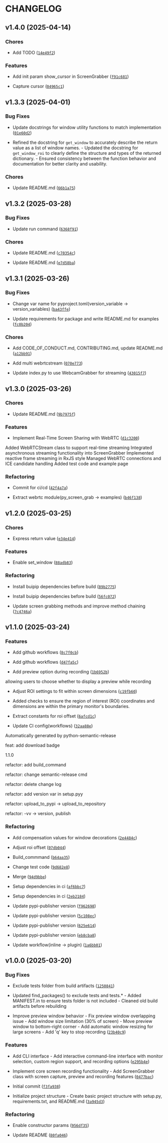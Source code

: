 # CHANGELOG


## v1.4.0 (2025-04-14)

### Chores

- Add TODO
  ([`14e49f2`](https://github.com/yeonhee7935/py-screen-grab/commit/14e49f2f8581656e602e08d258c2ffeee7468aae))

### Features

- Add init param show_cursor in ScreenGrabber
  ([`f91c681`](https://github.com/yeonhee7935/py-screen-grab/commit/f91c6811da2334bd011b88e033202ee291ecfccf))

- Capture cursor
  ([`04965c1`](https://github.com/yeonhee7935/py-screen-grab/commit/04965c1204800bfdec9c0bfc8b8f01fd0013b352))


## v1.3.3 (2025-04-01)

### Bug Fixes

- Update docstrings for window utility functions to match implementation
  ([`01e60d2`](https://github.com/yeonhee7935/py-screen-grab/commit/01e60d282607450b7f9f85002cf8532797b5ef1d))

- Refined the docstring for `get_window` to accurately describe the return value as a list of window
  names. - Updated the docstring for `get_window_roi` to clearly define the structure and types of
  the returned dictionary. - Ensured consistency between the function behavior and documentation for
  better clarity and usability.

### Chores

- Update README.md
  ([`66b1a75`](https://github.com/yeonhee7935/py-screen-grab/commit/66b1a75e82c52d3a2d4ddd17eede109f3c0c5b3e))


## v1.3.2 (2025-03-28)

### Bug Fixes

- Update run command
  ([`6368f91`](https://github.com/yeonhee7935/py-screen-grab/commit/6368f9170ae49301759693f6aa113720ba00e98f))

### Chores

- Update README.md
  ([`c70354c`](https://github.com/yeonhee7935/py-screen-grab/commit/c70354cc4825d880a3324c368a91df50519ebd8b))

- Update README.md
  ([`e7d58ba`](https://github.com/yeonhee7935/py-screen-grab/commit/e7d58ba74f0f682dccb209239980f7f23819bef1))


## v1.3.1 (2025-03-26)

### Bug Fixes

- Change var name for pyproject.toml(version_variable -> version_variables)
  ([`ba43ffe`](https://github.com/yeonhee7935/py-screen-grab/commit/ba43ffe7a87c57ec28d8565447b81ea1f5eb0d0f))

- Update requirements for package and write README.md for examples
  ([`fc0b204`](https://github.com/yeonhee7935/py-screen-grab/commit/fc0b204acc2c2b50dc4d2db8932db898237fb716))

### Chores

- Add CODE_OF_CONDUCT.md, CONTRIBUTING.md, update README.md
  ([`a12bb91`](https://github.com/yeonhee7935/py-screen-grab/commit/a12bb9163945ac35933e473c79ba747458861ebb))

- Add multi webrtcstream
  ([`070e773`](https://github.com/yeonhee7935/py-screen-grab/commit/070e7733193ade96a90bb884ac1b2dc80609d2c9))

- Update index.py to use WebcamGrabber for streaming
  ([`43015f7`](https://github.com/yeonhee7935/py-screen-grab/commit/43015f7e54382a4975e99af4d0655ee050b81d4e))


## v1.3.0 (2025-03-26)

### Chores

- Update README.md
  ([`9b7975f`](https://github.com/yeonhee7935/py-screen-grab/commit/9b7975f598a6e8f6e537bf4b8695bf0f7bac0763))

### Features

- Implement Real-Time Screen Sharing with WebRTC
  ([`d1c3200`](https://github.com/yeonhee7935/py-screen-grab/commit/d1c3200d6b3f4b48a12f10f26c94f5bcdf8c4465))

Added WebRTCStream class to support real-time streaming Integrated asynchronous streaming
  functionality into ScreenGrabber Implemented reactive frame streaming in RxJS style Managed WebRTC
  connections and ICE candidate handling Added test code and example page

### Refactoring

- Commit for ci/cd
  ([`42f4a7a`](https://github.com/yeonhee7935/py-screen-grab/commit/42f4a7a6457d8181fb4b01a250082e9f019e5228))

- Extract webrtc module(py_screen_grab -> examples)
  ([`b46f138`](https://github.com/yeonhee7935/py-screen-grab/commit/b46f138134d62739bcfe20c2f90f8d2c9a0c1692))


## v1.2.0 (2025-03-25)

### Chores

- Express return value
  ([`e34e414`](https://github.com/yeonhee7935/py-screen-grab/commit/e34e414cb9aad9f6d31314d084428c7c39b1c379))

### Features

- Enable set_window
  ([`88adb83`](https://github.com/yeonhee7935/py-screen-grab/commit/88adb835992e91b2417f49ebcf8f9584ba767304))

### Refactoring

- Install buipip dependencies before build
  ([`89b2775`](https://github.com/yeonhee7935/py-screen-grab/commit/89b27752d61ac74a4e9132fb463711dda41083cc))

- Install buipip dependencies before build
  ([`56fc072`](https://github.com/yeonhee7935/py-screen-grab/commit/56fc072beb6287b1e58b8c9ec5af4ce48a24f063))

- Update screen grabbing methods and improve method chaining
  ([`7c4746a`](https://github.com/yeonhee7935/py-screen-grab/commit/7c4746a9bdf3d678a0d3bd6a2bed9260fe7b4f1b))


## v1.1.0 (2025-03-24)

### Features

- Add github workflows
  ([`8c7f0cb`](https://github.com/yeonhee7935/py-screen-grab/commit/8c7f0cb5f8f10d8c489a9796d43977393541a2b9))

- Add github workflows
  ([`d47fa5c`](https://github.com/yeonhee7935/py-screen-grab/commit/d47fa5cf950f8b2ba6c7d304ee9dafdc20269a8d))

- Add preview option during recording
  ([`1b6952b`](https://github.com/yeonhee7935/py-screen-grab/commit/1b6952b42bd17bbc665dde75e9907dc1c15d66de))

allowing users to choose whether to display a preview while recording

- Adjust ROI settings to fit within screen dimensions
  ([`c19fb60`](https://github.com/yeonhee7935/py-screen-grab/commit/c19fb6033f5f9118821e97a7c4e884e96ad619c1))

- Added checks to ensure the region of interest (ROI) coordinates and dimensions are within the
  primary monitor's boundaries.

- Extract constants for roi offset
  ([`6afcd1c`](https://github.com/yeonhee7935/py-screen-grab/commit/6afcd1cd1491b634b651ea9cb828a620e08fb6f5))

- Update CI config(workflows)
  ([`32aa88e`](https://github.com/yeonhee7935/py-screen-grab/commit/32aa88eb6f890cc9c4ee58ad6b41094eea85d3e8))

Automatically generated by python-semantic-release

feat: add download badge

1.1.0

refactor: add build_command

refactor: change semantic-release cmd

refactor: delete change log

refactor: add version var in setup.pyy

refactor: upload_to_pypi -> upload_to_repository

refactor: -vv -> version, publish

### Refactoring

- Add compensation values for window decorations
  ([`2e4484c`](https://github.com/yeonhee7935/py-screen-grab/commit/2e4484c8d85844dcb1cbba83de3e4108b2eb16e1))

- Adjust roi offset
  ([`07db044`](https://github.com/yeonhee7935/py-screen-grab/commit/07db0440252b5e1ad4e003d2091172ee6a7cc0d6))

- Build_commmand
  ([`b64aa35`](https://github.com/yeonhee7935/py-screen-grab/commit/b64aa351e612f792b1224426cbe9ca9a3298bf3d))

- Change test code
  ([`9d682e8`](https://github.com/yeonhee7935/py-screen-grab/commit/9d682e84dd09d9bd16d08c27905f1254ac41df90))

- Merge
  ([`94d9bbe`](https://github.com/yeonhee7935/py-screen-grab/commit/94d9bbe62c4e07110abd6e24be8882578daa2222))

- Setup dependencies in ci
  ([`af6bbc7`](https://github.com/yeonhee7935/py-screen-grab/commit/af6bbc7130b87bd42ebeba72d37af389082e72a8))

- Setup dependencies in ci
  ([`2eb2184`](https://github.com/yeonhee7935/py-screen-grab/commit/2eb2184c2a35f32b74edca3b4939e060860fb86c))

- Update pypi-publisher version
  ([`f962698`](https://github.com/yeonhee7935/py-screen-grab/commit/f962698ab33c7656d30585f062f1d0aad7ed1abc))

- Update pypi-publisher version
  ([`5c108ec`](https://github.com/yeonhee7935/py-screen-grab/commit/5c108ec5254a90e221fef7c10067a9f51cd49c32))

- Update pypi-publisher version
  ([`625e614`](https://github.com/yeonhee7935/py-screen-grab/commit/625e61487b784db04dbd1891fbd38797700157e8))

- Update pypi-publisher version
  ([`eb8cba8`](https://github.com/yeonhee7935/py-screen-grab/commit/eb8cba81233ccd33021f6d735f7be0e259bb78ad))

- Update workflow(inline -> plugin)
  ([`1a6bb01`](https://github.com/yeonhee7935/py-screen-grab/commit/1a6bb0117dab62d5064c9be4edc150267417ab07))


## v1.0.0 (2025-03-20)

### Bug Fixes

- Exclude tests folder from build artifacts
  ([`1250841`](https://github.com/yeonhee7935/py-screen-grab/commit/1250841760520bffee9c54eed6cb39f0c1de9f00))

- Updated find_packages() to exclude tests and tests.* - Added MANIFEST.in to ensure tests folder is
  not included - Cleaned old build artifacts before rebuilding

- Improve preview window behavior - Fix preview window overlapping issue - Add window size
  limitation (30% of screen) - Move preview window to bottom-right corner - Add automatic window
  resizing for large screens - Add 'q' key to stop recording
  ([`23b40c9`](https://github.com/yeonhee7935/py-screen-grab/commit/23b40c99d189b1e766b7beb60f86767d3b957b5b))

### Features

- Add CLI interface - Add interactive command-line interface with monitor selection, custom region
  support, and recording options
  ([`e295b4e`](https://github.com/yeonhee7935/py-screen-grab/commit/e295b4e303cc4a3c0cc21ce204f2d38e7b18a009))

- Implement core screen recording functionality - Add ScreenGrabber class with screen capture,
  preview and recording features
  ([`0477bac`](https://github.com/yeonhee7935/py-screen-grab/commit/0477bac4dde5249e7679f10fd5cff8246873c980))

- Initial commit
  ([`f3fa938`](https://github.com/yeonhee7935/py-screen-grab/commit/f3fa93822150e68f901907fb2b957c1823ddeea8))

- Initialize project structure - Create basic project structure with setup.py, requirements.txt, and
  README.md
  ([`3a945d3`](https://github.com/yeonhee7935/py-screen-grab/commit/3a945d33a70a1ebeff732dfbac71bf71c05c1b3c))

### Refactoring

- Enable constructor params
  ([`956df35`](https://github.com/yeonhee7935/py-screen-grab/commit/956df358131453ce26ccec8bdcdb389d3e488db9))

- Update README
  ([`80fa046`](https://github.com/yeonhee7935/py-screen-grab/commit/80fa04668e9632b40eabfeb04058c875d4eba0a6))
